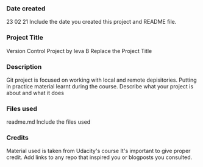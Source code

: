 ### Date created
23 02 21
Include the date you created this project and README file.

### Project Title
Version Control Project by Ieva B
Replace the Project Title

### Description
Git project is focused on working with local and remote depisitories.
Putting in practice material learnt during the course.
Describe what your project is about and what it does

### Files used
readme.md
Include the files used

### Credits
Material used is taken from Udacity's course
It's important to give proper credit. Add links to any repo that inspired you or blogposts you consulted.

